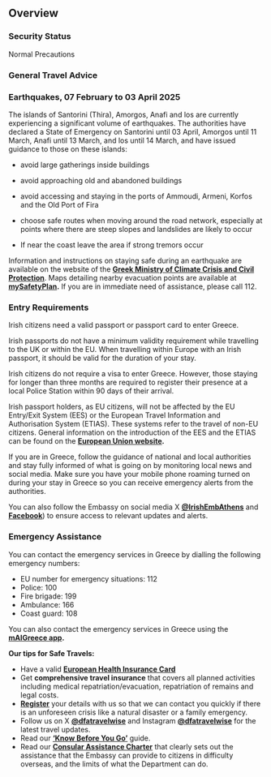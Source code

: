 ## Overview

### **Security Status**

Normal Precautions

### **General Travel Advice**

### **Earthquakes, 07 February to 03 April 2025**

The islands of Santorini (Thira), Amorgos, Anafi and los are currently experiencing a significant volume of earthquakes. The authorities have declared a State of Emergency on Santorini until 03 April, Amorgos until 11 March, Anafi until 13 March, and los until 14 March, and have issued guidance to those on these islands:

- avoid large gatherings inside buildings

- avoid approaching old and abandoned buildings

- avoid accessing and staying in the ports of Ammoudi, Armeni, Korfos and the Old Port of Fira

- choose safe routes when moving around the road network, especially at points where there are steep slopes and landslides are likely to occur

- If near the coast leave the area if strong tremors occur

Information and instructions on staying safe during an earthquake are available on the website of the [**Greek Ministry of Climate Crisis and Civil Protection**](http://www.civilprotection.gov.gr). Maps detailing nearby evacuation points are available at [**mySafetyPlan**](https://mysafetyplan.gov.gr/)**.** If you are in immediate need of assistance, please call 112.

### **Entry Requirements**

Irish citizens need a valid passport or passport card to enter Greece.

Irish passports do not have a minimum validity requirement while travelling to the UK or within the EU. When travelling within Europe with an Irish passport, it should be valid for the duration of your stay.

Irish citizens do not require a visa to enter Greece. However, those staying for longer than three months are required to register their presence at a local Police Station within 90 days of their arrival.

Irish passport holders, as EU citizens, will not be affected by the EU Entry/Exit System (EES) or the European Travel Information and Authorisation System (ETIAS). These systems refer to the travel of non-EU citizens. General information on the introduction of the EES and the ETIAS can be found on the [**European Union website**](https://travel-europe.europa.eu/index_en)**.**

If you are in Greece, follow the guidance of national and local authorities and stay fully informed of what is going on by monitoring local news and social media. Make sure you have your mobile phone roaming turned on during your stay in Greece so you can receive emergency alerts from the authorities.

You can also follow the Embassy on social media X [**@IrishEmbAthens**](https://twitter.com/IrlEmbAthens) and [**Facebook**](https://www.facebook.com/EmbassyOfIrelandGreece/)) to ensure access to relevant updates and alerts.

### **Emergency Assistance**

You can contact the emergency services in Greece by dialling the following emergency numbers:

* EU number for emergency situations: 112
* Police: 100
* Fire brigade: 199
* Ambulance: 166
* Coast guard: 108

You can also contact the emergency services in Greece using the [**mAIGreece app**](https://www.gov.gr/en/upourgeia/upourgeio-tourismou/tourismou/maigreece)**.**

**Our tips for Safe Travels:**

* Have a valid [**European Health Insurance Card**](http://www.hse.ie/eng/services/list/1/schemes/EHIC/)
* Get **comprehensive travel insurance** that covers all planned activities including medical repatriation/evacuation, repatriation of remains and legal costs.
* [**Register**](https://www.ireland.ie/en/dfa/overseas-travel/citizens-registration/) your details with us so that we can contact you quickly if there is an unforeseen crisis like a natural disaster or a family emergency.
* Follow us on X [**@dfatravelwise**](https://www.twitter.com/DFATravelWise) and Instagram [**@dfatravelwise**](https://www.instagram.com/dfatravelwise/) for the latest travel updates.
* Read our [**‘Know Before You Go’**](https://www.ireland.ie/en/dfa/overseas-travel/know-before-you-go/) guide.
* Read our [**Consular Assistance Charter**](https://www.ireland.ie/en/dfa/overseas-travel/assistance-abroad/consular-assistance-charter/) that clearly sets out the assistance that the Embassy can provide to citizens in difficulty overseas, and the limits of what the Department can do.